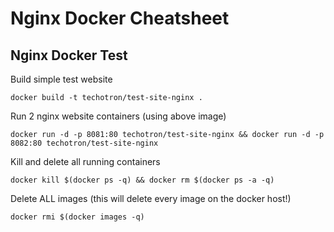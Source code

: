# Nginx Docker Cheatsheet

## Nginx Docker Test
Build simple test website 
```buildoutcfg
docker build -t techotron/test-site-nginx .
```

Run 2 nginx website containers (using above image)
```buildoutcfg
docker run -d -p 8081:80 techotron/test-site-nginx && docker run -d -p 8082:80 techotron/test-site-nginx
```

Kill and delete all running containers
```buildoutcfg
docker kill $(docker ps -q) && docker rm $(docker ps -a -q)
```

Delete ALL images (this will delete every image on the docker host!)
```buildoutcfg
docker rmi $(docker images -q)
```